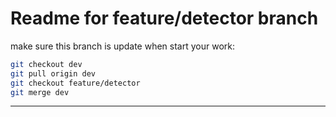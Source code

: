 # Readme for feature/detector branch

make sure this branch is update when start your work:

```bash
git checkout dev
git pull origin dev
git checkout feature/detector
git merge dev
```

---
